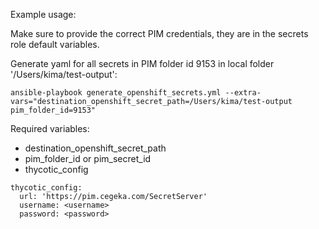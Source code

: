 Example usage:

Make sure to provide the correct PIM credentials, they are in the secrets role default variables.

Generate yaml for all secrets in PIM folder id 9153 in local folder '/Users/kima/test-output':

```
ansible-playbook generate_openshift_secrets.yml --extra-vars="destination_openshift_secret_path=/Users/kima/test-output pim_folder_id=9153"
```

Required variables:

- destination_openshift_secret_path
- pim_folder_id or pim_secret_id
- thycotic_config

```
thycotic_config:
  url: 'https://pim.cegeka.com/SecretServer'
  username: <username>
  password: <password>
```
